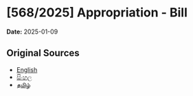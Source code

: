 # [568/2025] Appropriation - Bill

**Date:** 2025-01-09

## Original Sources

- [English](https://documents.gov.lk/view/bills/2025/1/568-2025_E.pdf)
- [සිංහල](https://documents.gov.lk/view/bills/2025/1/568-2025_S.pdf)
- [தமிழ்](https://documents.gov.lk/view/bills/2025/1/568-2025_T.pdf)
